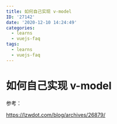 ```yaml
---
title: 如何自己实现 v-model
ID: '27142'
date: '2020-12-10 14:24:49'
categories:
  - learns
  - vuejs-faq
tags:
  - learns
  - vuejs-faq
---
```


# 如何自己实现 v-model

参考：

https://lzwdot.com/blog/archives/26879/
 
 
